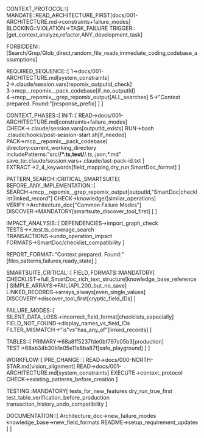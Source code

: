 CONTEXT_PROTOCOL::[
  MANDATE::READ_ARCHITECTURE_FIRST[docs/001-ARCHITECTURE.md→constraints+failure_modes]
  BLOCKING::VIOLATION→TASK_FAILURE
  TRIGGER::[get_context,analyze,refactor,ANY_development_task]

  FORBIDDEN::[Search/Grep/Glob_direct,random_file_reads,immediate_coding,codebase_assumptions]

  REQUIRED_SEQUENCE::[
    1→docs/001-ARCHITECTURE.md[system_constraints]
    2→.claude/session.vars[repomix_outputId_check]
    3→mcp__repomix__pack_codebase[if_no_outputId]
    4→mcp__repomix__grep_repomix_output[ALL_searches]
    5→"Context prepared. Found:"[response_prefix]
  ]
]

CONTEXT_PHASES::[
  INIT::[
    READ→docs/001-ARCHITECTURE.md[constraints+failure_modes]
    CHECK→.claude/session.vars[outputId_exists]
    RUN→bash .claude/hooks/post-session-start.sh[if_needed]
    PACK→mcp__repomix__pack_codebase[
      directory:current_working_directory
      includePatterns:"src/**/*.ts,test/**/*.ts,*.json,*.md"
      save_to:.claude/session.vars+.claude/last-pack-id.txt
    ]
    EXTRACT→2_4_keywords[field_mapping,dry_run,SmartDoc_format]
  ]

  PATTERN_SEARCH::CRITICAL_SMARTSUITE[
    BEFORE_ANY_IMPLEMENTATION::[
      SEARCH→mcp__repomix__grep_repomix_output[outputId,"SmartDoc|checklist|linked_record"]
      CHECK→knowledge/[similar_operations]
      VERIFY→Architecture_doc["Common Failure Modes"]
      DISCOVER→MANDATORY[smartsuite_discover_tool_first]
    ]
  ]

  IMPACT_ANALYSIS::[
    DEPENDENCIES→import_graph_check
    TESTS→*.test.ts_coverage_search
    TRANSACTIONS→undo_operation_impact
    FORMATS→SmartDoc/checklist_compatibility
  ]

  REPORT_FORMAT::"Context prepared. Found:"[files,patterns,failures,ready_state]
]

SMARTSUITE_CRITICAL::[
  FIELD_FORMATS::MANDATORY[
    CHECKLIST→full_SmartDoc_rich_text_structure[knowledge_base_reference]
    SIMPLE_ARRAYS→FAIL[API_200_but_no_save]
    LINKED_RECORDS→arrays_always[even_single_values]
    DISCOVERY→discover_tool_first[cryptic_field_IDs]
  ]

  FAILURE_MODES::[
    SILENT_DATA_LOSS→incorrect_field_format[checklists_especially]
    FIELD_NOT_FOUND→display_names_vs_field_IDs
    FILTER_MISMATCH→"is"_vs_"has_any_of"[linked_records]
  ]

  TABLES::[
    PRIMARY→68a8ff5237fde0bf797c05b3[production]
    TEST→68ab34b30b1e05e11a8ba87f[safe_playground]
  ]
]

WORKFLOW::[
  PRE_CHANGE::[
    READ→docs/000-NORTH-STAR.md[vision_alignment]
    READ→docs/001-ARCHITECTURE.md[system_constraints]
    EXECUTE→context_protocol
    CHECK→existing_patterns_before_creation
  ]

  TESTING::MANDATORY[
    tests_for_new_features
    dry_run_true_first
    test_table_verification_before_production
    transaction_history_undo_compatibility
  ]

  DOCUMENTATION::[
    Architecture_doc→new_failure_modes
    knowledge_base→new_field_formats
    README→setup_requirement_updates
  ]
]